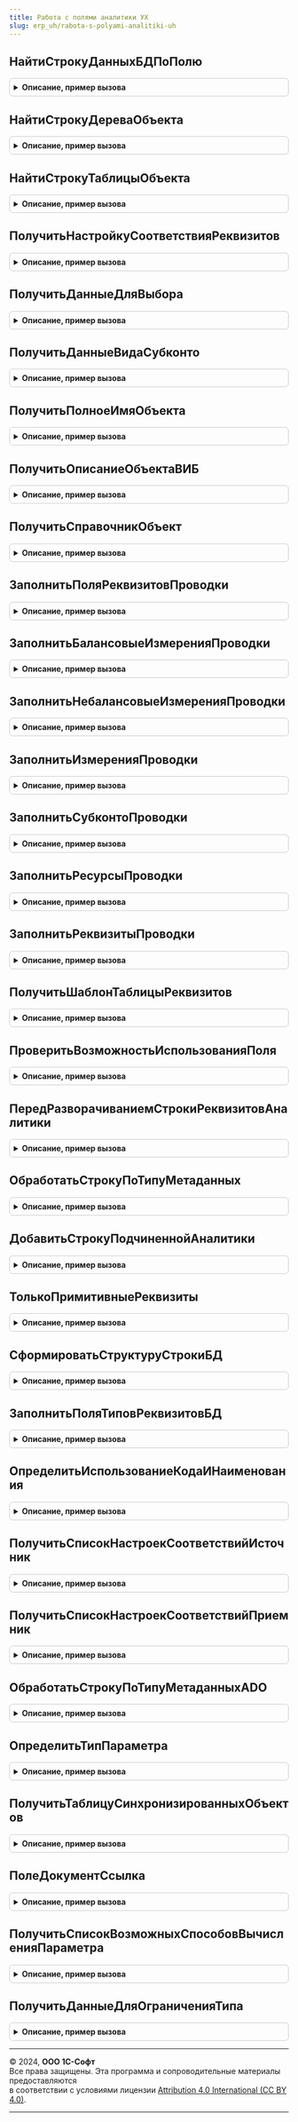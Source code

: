 ```yaml
---
title: Работа с полями аналитики УХ
slug: erp_uh/rabota-s-polyami-analitiki-uh
---
```



## НайтиСтрокуДанныхБДПоПолю
<details style="margin: 1em 0; padding: 0.5em; border: 1px solid #ccc; border-radius: 6px;">

<summary style="font-weight: bold; cursor: pointer;">Описание, пример вызова</summary>

```bsl
/////////////////////////////////////////////////////////////////////////////////////
// ОБЩИЕ ФУНКЦИИ ДЛЯ РАБОТЫ С ТАБЛИЦАМИ АНАЛИТИК ОБЪЕКТА

Функция НайтиСтрокуДанныхБДПоПолю(ПолеБД,ВыбранныйОбъект) Экспорт
```

Пример вызова
```bsl
Результат = РаботаСПолямиАналитикиУХ.НайтиСтрокуДанныхБДПоПолю(ПолеБД, ВыбранныйОбъект) Экспорт;);
```
</details>

## НайтиСтрокуДереваОбъекта
<details style="margin: 1em 0; padding: 0.5em; border: 1px solid #ccc; border-radius: 6px;">

<summary style="font-weight: bold; cursor: pointer;">Описание, пример вызова</summary>

```bsl

Функция НайтиСтрокуДереваОбъекта(ВыбранныйОбъект,ИмяДереваОбъекта,КолонкаДереваОбъекта,ИскомоеЗначение) Экспорт
```

Пример вызова
```bsl
Результат = РаботаСПолямиАналитикиУХ.НайтиСтрокуДереваОбъекта(ВыбранныйОбъект, ИмяДереваОбъекта, КолонкаДереваОбъекта, ИскомоеЗначение) 
```
</details>

## НайтиСтрокуТаблицыОбъекта
<details style="margin: 1em 0; padding: 0.5em; border: 1px solid #ccc; border-radius: 6px;">

<summary style="font-weight: bold; cursor: pointer;">Описание, пример вызова</summary>

```bsl

Функция НайтиСтрокуТаблицыОбъекта(ВыбранныйОбъект,ИмяТаблицыОбъекта,КолонкаТаблицыОбъекта,ИскомоеЗначение) Экспорт
```

Пример вызова
```bsl
Результат = РаботаСПолямиАналитикиУХ.НайтиСтрокуТаблицыОбъекта(ВыбранныйОбъект, ИмяТаблицыОбъекта, КолонкаТаблицыОбъекта, ИскомоеЗначение) 
```
</details>

## ПолучитьНастройкуСоответствияРеквизитов
<details style="margin: 1em 0; padding: 0.5em; border: 1px solid #ccc; border-radius: 6px;">

<summary style="font-weight: bold; cursor: pointer;">Описание, пример вызова</summary>

```bsl

Функция ПолучитьНастройкуСоответствияРеквизитов(ТипБД,СправочникКонсолидации,СправочникБД,ТипМетаДанных,ПервыйЭлемент=Истина) Экспорт
```

Пример вызова
```bsl
Результат = РаботаСПолямиАналитикиУХ.ПолучитьНастройкуСоответствияРеквизитов(ТипБД, СправочникКонсолидации, СправочникБД, ТипМетаДанных, ПервыйЭлемент);
```
</details>

## ПолучитьДанныеДляВыбора
<details style="margin: 1em 0; padding: 0.5em; border: 1px solid #ccc; border-radius: 6px;">

<summary style="font-weight: bold; cursor: pointer;">Описание, пример вызова</summary>

```bsl

Функция ПолучитьДанныеДляВыбора(НастройкаСоответствия) Экспорт
```

Пример вызова
```bsl
Результат = РаботаСПолямиАналитикиУХ.ПолучитьДанныеДляВыбора(НастройкаСоответствия) 
```
</details>

## ПолучитьДанныеВидаСубконто
<details style="margin: 1em 0; padding: 0.5em; border: 1px solid #ccc; border-radius: 6px;">

<summary style="font-weight: bold; cursor: pointer;">Описание, пример вызова</summary>

```bsl

Функция ПолучитьДанныеВидаСубконто(ВидСубконто) Экспорт
```

Пример вызова
```bsl
Результат = РаботаСПолямиАналитикиУХ.ПолучитьДанныеВидаСубконто(ВидСубконто) 
```
</details>

## ПолучитьПолноеИмяОбъекта
<details style="margin: 1em 0; padding: 0.5em; border: 1px solid #ccc; border-radius: 6px;">

<summary style="font-weight: bold; cursor: pointer;">Описание, пример вызова</summary>

```bsl

Функция ПолучитьПолноеИмяОбъекта(ИмяОбъектаМетаданных) Экспорт
```

Пример вызова
```bsl
Результат = РаботаСПолямиАналитикиУХ.ПолучитьПолноеИмяОбъекта(ИмяОбъектаМетаданных) 
```
</details>

## ПолучитьОписаниеОбъектаВИБ
<details style="margin: 1em 0; padding: 0.5em; border: 1px solid #ccc; border-radius: 6px;">

<summary style="font-weight: bold; cursor: pointer;">Описание, пример вызова</summary>

```bsl

Функция ПолучитьОписаниеОбъектаВИБ(РабочийОбъектАдрес,ИмяПараметра,ТипБД) Экспорт
```

Пример вызова
```bsl
Результат = РаботаСПолямиАналитикиУХ.ПолучитьОписаниеОбъектаВИБ(РабочийОбъектАдрес, ИмяПараметра, ТипБД) 
```
</details>

## ПолучитьСправочникОбъект
<details style="margin: 1em 0; padding: 0.5em; border: 1px solid #ccc; border-radius: 6px;">

<summary style="font-weight: bold; cursor: pointer;">Описание, пример вызова</summary>

```bsl

Функция ПолучитьСправочникОбъект(ВыбранныйОбъект) Экспорт
```

Пример вызова
```bsl
Результат = РаботаСПолямиАналитикиУХ.ПолучитьСправочникОбъект(ВыбранныйОбъект));
```
</details>

## ЗаполнитьПоляРеквизитовПроводки
<details style="margin: 1em 0; padding: 0.5em; border: 1px solid #ccc; border-radius: 6px;">

<summary style="font-weight: bold; cursor: pointer;">Описание, пример вызова</summary>

```bsl

Функция ЗаполнитьПоляРеквизитовПроводки(РегистрБухгалтерии,Счет,КоррСчет) Экспорт
```

Пример вызова
```bsl
Результат = РаботаСПолямиАналитикиУХ.ЗаполнитьПоляРеквизитовПроводки(РегистрБухгалтерии, Счет, КоррСчет) 
```
</details>

## ЗаполнитьБалансовыеИзмеренияПроводки
<details style="margin: 1em 0; padding: 0.5em; border: 1px solid #ccc; border-radius: 6px;">

<summary style="font-weight: bold; cursor: pointer;">Описание, пример вызова</summary>

```bsl

Функция ЗаполнитьБалансовыеИзмеренияПроводки(ТаблицаПолей,РегистрБухгалтерии) Экспорт
```

Пример вызова
```bsl
Результат = РаботаСПолямиАналитикиУХ.ЗаполнитьБалансовыеИзмеренияПроводки(ТаблицаПолей, РегистрБухгалтерии) 
```
</details>

## ЗаполнитьНебалансовыеИзмеренияПроводки
<details style="margin: 1em 0; padding: 0.5em; border: 1px solid #ccc; border-radius: 6px;">

<summary style="font-weight: bold; cursor: pointer;">Описание, пример вызова</summary>

```bsl

Функция ЗаполнитьНебалансовыеИзмеренияПроводки(ТаблицаПолей,РегистрБухгалтерии,Счет,ДтКт) Экспорт
```

Пример вызова
```bsl
Результат = РаботаСПолямиАналитикиУХ.ЗаполнитьНебалансовыеИзмеренияПроводки(ТаблицаПолей, РегистрБухгалтерии, Счет, ДтКт) 
```
</details>

## ЗаполнитьИзмеренияПроводки
<details style="margin: 1em 0; padding: 0.5em; border: 1px solid #ccc; border-radius: 6px;">

<summary style="font-weight: bold; cursor: pointer;">Описание, пример вызова</summary>

```bsl

Функция ЗаполнитьИзмеренияПроводки(ТаблицаПолей,РегистрБухгалтерии,Счет=Неопределено,КоррСчет=Неопределено) Экспорт
```

Пример вызова
```bsl
Результат = РаботаСПолямиАналитикиУХ.ЗаполнитьИзмеренияПроводки(ТаблицаПолей, РегистрБухгалтерии, Счет, КоррСчет);
```
</details>

## ЗаполнитьСубконтоПроводки
<details style="margin: 1em 0; padding: 0.5em; border: 1px solid #ccc; border-radius: 6px;">

<summary style="font-weight: bold; cursor: pointer;">Описание, пример вызова</summary>

```bsl

Функция ЗаполнитьСубконтоПроводки(ТаблицаПолей,РегистрБухгалтерии,Счет,ДтКт) Экспорт
```

Пример вызова
```bsl
Результат = РаботаСПолямиАналитикиУХ.ЗаполнитьСубконтоПроводки(ТаблицаПолей, РегистрБухгалтерии, Счет, ДтКт) 
```
</details>

## ЗаполнитьРесурсыПроводки
<details style="margin: 1em 0; padding: 0.5em; border: 1px solid #ccc; border-radius: 6px;">

<summary style="font-weight: bold; cursor: pointer;">Описание, пример вызова</summary>

```bsl

Функция ЗаполнитьРесурсыПроводки(ТаблицаПолей,РегистрБухгалтерии,Счет,ДтКт) Экспорт
```

Пример вызова
```bsl
Результат = РаботаСПолямиАналитикиУХ.ЗаполнитьРесурсыПроводки(ТаблицаПолей, РегистрБухгалтерии, Счет, ДтКт) 
```
</details>

## ЗаполнитьРеквизитыПроводки
<details style="margin: 1em 0; padding: 0.5em; border: 1px solid #ccc; border-radius: 6px;">

<summary style="font-weight: bold; cursor: pointer;">Описание, пример вызова</summary>

```bsl

Функция ЗаполнитьРеквизитыПроводки(ТаблицаПолей,РегистрБухгалтерии) Экспорт
```

Пример вызова
```bsl
Результат = РаботаСПолямиАналитикиУХ.ЗаполнитьРеквизитыПроводки(ТаблицаПолей, РегистрБухгалтерии) 
```
</details>

## ПолучитьШаблонТаблицыРеквизитов
<details style="margin: 1em 0; padding: 0.5em; border: 1px solid #ccc; border-radius: 6px;">

<summary style="font-weight: bold; cursor: pointer;">Описание, пример вызова</summary>

```bsl

Функция ПолучитьШаблонТаблицыРеквизитов() Экспорт
```

Пример вызова
```bsl
Результат = РаботаСПолямиАналитикиУХ.ПолучитьШаблонТаблицыРеквизитов());
```
</details>

## ПроверитьВозможностьИспользованияПоля
<details style="margin: 1em 0; padding: 0.5em; border: 1px solid #ccc; border-radius: 6px;">

<summary style="font-weight: bold; cursor: pointer;">Описание, пример вызова</summary>

```bsl

Функция ПроверитьВозможностьИспользованияПоля(ПризнакУчетаПоля,ПризнакиУчетаСчета) Экспорт
```

Пример вызова
```bsl
Результат = РаботаСПолямиАналитикиУХ.ПроверитьВозможностьИспользованияПоля(ПризнакУчетаПоля, ПризнакиУчетаСчета) 
```
</details>

## ПередРазворачиваниемСтрокиРеквизитовАналитики
<details style="margin: 1em 0; padding: 0.5em; border: 1px solid #ccc; border-radius: 6px;">

<summary style="font-weight: bold; cursor: pointer;">Описание, пример вызова</summary>

```bsl

//////////////////////////////////////////////////////////////////////////////////////////////////
// ПРОЦЕДУРЫ И ФУНКЦИИ РАЗЫМЕНОВАНИЯ РЕКВИЗИТОВ ОБЪЕКТОВ ИНФОРМАЦИОННОЙ БАЗЫ

//////////////////////////////////////////////////////////////////////////////////////////////
// Процедура добавляет в переданную структуру строки массив структур строк, которые должны быть
// добавлены в подчиненные строки коллекции формы на клиенте
// Переменные
// ДанныеОбъекта - структура, содержащая набор данных для формирования массива строк:
// - РабочийОбъектАдрес (строка): адрес временного хранилища данных, содержащего рабочие таблицы объекта
// - УникальныйИдентификатор (УникальныйИдентификатор): идентификатор рабочей формы объекта
// - Отказ (булево): флаг отказа в разворачивании строки
// - РежимОтбора (булево): признак того, что разворачивается строка отбора по реквизитам объекта
// - ТипБД (Справочник.ТипыБазДанных): тип информационной базы, к которой относится объект
// - ТекСоединениеВИБ (COMобъект): текущее соединение в случае использования внешней информационной базы
// - СпособПолучения (Перечисления.СпособыПолученияОперандов): способ получения данных (для источников)
// - СпособИспользования (Перечисления.СпособыИспользованияОперандов): способ использования данных (для источников)
// СтруктураСтрока: структура, содержащая данные разворачиваемой строки аналитики объекта
//
Процедура ПередРазворачиваниемСтрокиРеквизитовАналитики(ДанныеОбъекта,СтруктураСтрока) Экспорт
```

Пример вызова
```bsl
РаботаСПолямиАналитикиУХ.ПередРазворачиваниемСтрокиРеквизитовАналитики(ДанныеОбъекта, СтруктураСтрока) 
```
</details>

## ОбработатьСтрокуПоТипуМетаданных
<details style="margin: 1em 0; padding: 0.5em; border: 1px solid #ccc; border-radius: 6px;">

<summary style="font-weight: bold; cursor: pointer;">Описание, пример вызова</summary>

```bsl

Процедура ОбработатьСтрокуПоТипуМетаданных(ДанныеОбъекта,ТаблицыОбъекта,ТекТипМетаданных,Строка,ПоказателиБДТек) Экспорт
```

Пример вызова
```bsl
РаботаСПолямиАналитикиУХ.ОбработатьСтрокуПоТипуМетаданных(ДанныеОбъекта, ТаблицыОбъекта, ТекТипМетаданных, Строка, ПоказателиБДТек) 
```
</details>

## ДобавитьСтрокуПодчиненнойАналитики
<details style="margin: 1em 0; padding: 0.5em; border: 1px solid #ccc; border-radius: 6px;">

<summary style="font-weight: bold; cursor: pointer;">Описание, пример вызова</summary>

```bsl

Процедура ДобавитьСтрокуПодчиненнойАналитики(ДанныеОбъекта,ТаблицыОбъекта,Строка,Реквизит,ПоказателиБДТек) Экспорт
```

Пример вызова
```bsl
РаботаСПолямиАналитикиУХ.ДобавитьСтрокуПодчиненнойАналитики(ДанныеОбъекта, ТаблицыОбъекта, Строка, Реквизит, ПоказателиБДТек));
```
</details>

## ТолькоПримитивныеРеквизиты
<details style="margin: 1em 0; padding: 0.5em; border: 1px solid #ccc; border-radius: 6px;">

<summary style="font-weight: bold; cursor: pointer;">Описание, пример вызова</summary>

```bsl


Функция ТолькоПримитивныеРеквизиты(ДанныеОбъекта,СтрокаМетаданных) Экспорт
```

Пример вызова
```bsl
Результат = РаботаСПолямиАналитикиУХ.ТолькоПримитивныеРеквизиты(ДанныеОбъекта, СтрокаМетаданных));
```
</details>

## СформироватьСтруктуруСтрокиБД
<details style="margin: 1em 0; padding: 0.5em; border: 1px solid #ccc; border-radius: 6px;">

<summary style="font-weight: bold; cursor: pointer;">Описание, пример вызова</summary>

```bsl

Функция СформироватьСтруктуруСтрокиБД(ДанныеСтрокиАналитики=Неопределено) Экспорт
```

Пример вызова
```bsl
Результат = РаботаСПолямиАналитикиУХ.СформироватьСтруктуруСтрокиБД(ДанныеСтрокиАналитики);
```
</details>

## ЗаполнитьПоляТиповРеквизитовБД
<details style="margin: 1em 0; padding: 0.5em; border: 1px solid #ccc; border-radius: 6px;">

<summary style="font-weight: bold; cursor: pointer;">Описание, пример вызова</summary>

```bsl

// Процедура определяет и заполняет типы реквизитов объекта метаданных БД.
//
Процедура ЗаполнитьПоляТиповРеквизитовБД(СтрокаПоказателей,СтрокаТиповБД,ТипБДИсточник,ТипБДПриемник=Неопределено) Экспорт
```

Пример вызова
```bsl
РаботаСПолямиАналитикиУХ.ЗаполнитьПоляТиповРеквизитовБД(СтрокаПоказателей, СтрокаТиповБД, ТипБДИсточник, ТипБДПриемник);
```
</details>

## ОпределитьИспользованиеКодаИНаименования
<details style="margin: 1em 0; padding: 0.5em; border: 1px solid #ccc; border-radius: 6px;">

<summary style="font-weight: bold; cursor: pointer;">Описание, пример вызова</summary>

```bsl

Функция ОпределитьИспользованиеКодаИНаименования(СтрокаПоказателей,ТипБД) Экспорт
```

Пример вызова
```bsl
Результат = РаботаСПолямиАналитикиУХ.ОпределитьИспользованиеКодаИНаименования(СтрокаПоказателей, ТипБД) 
```
</details>

## ПолучитьСписокНастроекСоответствийИсточник
<details style="margin: 1em 0; padding: 0.5em; border: 1px solid #ccc; border-radius: 6px;">

<summary style="font-weight: bold; cursor: pointer;">Описание, пример вызова</summary>

```bsl

Функция ПолучитьСписокНастроекСоответствийИсточник(ТипБД,ТипОбъектаВИБ,ИмяОбъектаВИБ) Экспорт
```

Пример вызова
```bsl
Результат = РаботаСПолямиАналитикиУХ.ПолучитьСписокНастроекСоответствийИсточник(ТипБД, ТипОбъектаВИБ, ИмяОбъектаВИБ) 
```
</details>

## ПолучитьСписокНастроекСоответствийПриемник
<details style="margin: 1em 0; padding: 0.5em; border: 1px solid #ccc; border-radius: 6px;">

<summary style="font-weight: bold; cursor: pointer;">Описание, пример вызова</summary>

```bsl

Функция ПолучитьСписокНастроекСоответствийПриемник(ТипБД,ТипОбъектаКонсолидации,ИмяОбъектаМетаданных) Экспорт
```

Пример вызова
```bsl
Результат = РаботаСПолямиАналитикиУХ.ПолучитьСписокНастроекСоответствийПриемник(ТипБД, ТипОбъектаКонсолидации, ИмяОбъектаМетаданных) 
```
</details>

## ОбработатьСтрокуПоТипуМетаданныхADO
<details style="margin: 1em 0; padding: 0.5em; border: 1px solid #ccc; border-radius: 6px;">

<summary style="font-weight: bold; cursor: pointer;">Описание, пример вызова</summary>

```bsl

Процедура ОбработатьСтрокуПоТипуМетаданныхADO(ДанныеОбъекта,ТаблицыОбъекта,ТекТипМетаданных,Строка,ПоказателиБДТек,РежимОтбора) Экспорт
```

Пример вызова
```bsl
РаботаСПолямиАналитикиУХ.ОбработатьСтрокуПоТипуМетаданныхADO(ДанныеОбъекта, ТаблицыОбъекта, ТекТипМетаданных, Строка, ПоказателиБДТек, РежимОтбора) 
```
</details>

## ОпределитьТипПараметра
<details style="margin: 1em 0; padding: 0.5em; border: 1px solid #ccc; border-radius: 6px;">

<summary style="font-weight: bold; cursor: pointer;">Описание, пример вызова</summary>

```bsl

///////////////////////////////////////////////////////////////////////////////////////////////
// ПРОЦЕДУРЫ И ФУНКЦИИ РАБОТЫ С ТАБЛИЦАМИ ОТБОРА ДАННЫХ В ОБЪЕКТАХ


Функция ОпределитьТипПараметра(ИмяПараметра,СправочникОбъект) Экспорт
```

Пример вызова
```bsl
Результат = РаботаСПолямиАналитикиУХ.ОпределитьТипПараметра(ИмяПараметра, СправочникОбъект) 
```
</details>

## ПолучитьТаблицуСинхронизированныхОбъектов
<details style="margin: 1em 0; padding: 0.5em; border: 1px solid #ccc; border-radius: 6px;">

<summary style="font-weight: bold; cursor: pointer;">Описание, пример вызова</summary>

```bsl

Функция ПолучитьТаблицуСинхронизированныхОбъектов(СписокНастроекСоответствий) Экспорт
```

Пример вызова
```bsl
Результат = РаботаСПолямиАналитикиУХ.ПолучитьТаблицуСинхронизированныхОбъектов(СписокНастроекСоответствий) 
```
</details>

## ПолеДокументСсылка
<details style="margin: 1em 0; padding: 0.5em; border: 1px solid #ccc; border-radius: 6px;">

<summary style="font-weight: bold; cursor: pointer;">Описание, пример вызова</summary>

```bsl

Функция ПолеДокументСсылка(ТипДанныхПоля) Экспорт
```

Пример вызова
```bsl
Результат = РаботаСПолямиАналитикиУХ.ПолеДокументСсылка(ТипДанныхПоля));
```
</details>

## ПолучитьСписокВозможныхСпособовВычисленияПараметра
<details style="margin: 1em 0; padding: 0.5em; border: 1px solid #ccc; border-radius: 6px;">

<summary style="font-weight: bold; cursor: pointer;">Описание, пример вызова</summary>

```bsl

Функция ПолучитьСписокВозможныхСпособовВычисленияПараметра(ДанныеОбъекта) Экспорт
```

Пример вызова
```bsl
Результат = РаботаСПолямиАналитикиУХ.ПолучитьСписокВозможныхСпособовВычисленияПараметра(ДанныеОбъекта) 
```
</details>

## ПолучитьДанныеДляОграниченияТипа
<details style="margin: 1em 0; padding: 0.5em; border: 1px solid #ccc; border-radius: 6px;">

<summary style="font-weight: bold; cursor: pointer;">Описание, пример вызова</summary>

```bsl


Функция ПолучитьДанныеДляОграниченияТипа(ДанныеОбъекта) Экспорт
```

Пример вызова
```bsl
Результат = РаботаСПолямиАналитикиУХ.ПолучитьДанныеДляОграниченияТипа(ДанныеОбъекта) 
```
</details>

---

© 2024, **ООО 1С-Софт**  
Все права защищены. Эта программа и сопроводительные материалы предоставляются  
в соответствии с условиями лицензии [Attribution 4.0 International (CC BY 4.0)](https://creativecommons.org/licenses/by/4.0/legalcode).

---
